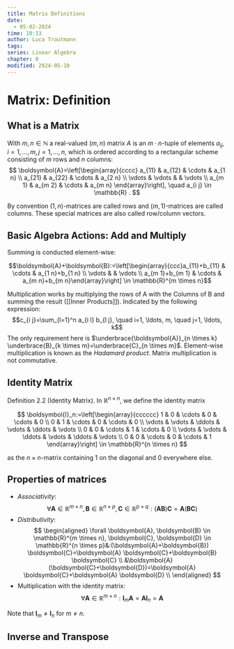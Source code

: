 ```yaml
---
title: Matrix Definitions
date:
  - 05-02-2024
time: 10:13
author: Luca Trautmann
tags: 
series: Linear Algebra
chapter: 0
modified: 2024-05-10
---
```

# Matrix: Definition

## What is a Matrix
With $m, n \in \mathbb{N}$ a real-valued $(m, n)$ matrix $A$ is an $m \cdot n$-tuple of elements $a_{i j}, i=1, \ldots, m, j=1, \ldots, n$, which is ordered according to a rectangular scheme consisting of $m$ rows and $n$ columns:
$$
\boldsymbol{A}=\left[\begin{array}{cccc}
a_{11} & a_{12} & \cdots & a_{1 n} \\
a_{21} & a_{22} & \cdots & a_{2 n} \\
\vdots & \vdots & & \vdots \\
a_{m 1} & a_{m 2} & \cdots & a_{m n}
\end{array}\right], \quad a_{i j} \in \mathbb{R} .
$$

By convention $(1, n)$-matrices are called rows and $(m, 1)$-matrices are called columns. These special matrices are also called row/column vectors.


## Basic Algebra Actions: Add and Multiply
Summing is conducted element-wise:

$$\boldsymbol{A}+\boldsymbol{B}:=\left[\begin{array}{ccc}a_{11}+b_{11} & \cdots & a_{1 n}+b_{1 n} \\ \vdots & & \vdots \\ a_{m 1}+b_{m 1} & \cdots & a_{m n}+b_{m n}\end{array}\right] \in \mathbb{R}^{m \times n}$$

Multiplication works by multiplying the rows of A with the Columns of B and summing the result ([[Inner Products]]). Indicated by the following expression: 
$$c_{i j}=\sum_{l=1}^n a_{i l} b_{l j}, \quad i=1, \ldots, m, \quad j=1, \ldots, k$$
The only requirement here is $\underbrace{\boldsymbol{A}}_{n \times k} \underbrace{B}_{k \times m}=\underbrace{C}_{n \times m}$. Element-wise multiplication is known as the _Hadamard product_. Matrix multiplication is not commutative. 



## Identity Matrix
Definition 2.2 (Identity Matrix). In $\mathbb{R}^{n \times n}$, we define the identity matrix

$$
\boldsymbol{I}_n:=\left[\begin{array}{cccccc}
1 & 0 & \cdots & 0 & \cdots & 0 \\
0 & 1 & \cdots & 0 & \cdots & 0 \\
\vdots & \vdots & \ddots & \vdots & \ddots & \vdots \\
0 & 0 & \cdots & 1 & \cdots & 0 \\
\vdots & \vdots & \ddots & \vdots & \ddots & \vdots \\
0 & 0 & \cdots & 0 & \cdots & 1
\end{array}\right] \in \mathbb{R}^{n \times n}
$$

as the $n \times n$-matrix containing 1 on the diagonal and 0 everywhere else.

## Properties of matrices

- _Associativity_:
$$
\forall \boldsymbol{A} \in \mathbb{R}^{m \times n}, \boldsymbol{B} \in \mathbb{R}^{n \times p}, \boldsymbol{C} \in \mathbb{R}^{p \times q}:(\boldsymbol{A B}) \boldsymbol{C}=\boldsymbol{A}(\boldsymbol{B} \boldsymbol{C})
$$
- _Distributivity_:
$$
\begin{aligned}
\forall \boldsymbol{A}, \boldsymbol{B} \in \mathbb{R}^{m \times n}, \boldsymbol{C}, \boldsymbol{D} \in \mathbb{R}^{n \times p}&:(\boldsymbol{A}+\boldsymbol{B}) \boldsymbol{C}=\boldsymbol{A} \boldsymbol{C}+\boldsymbol{B} \boldsymbol{C} \\
&\boldsymbol{A}(\boldsymbol{C}+\boldsymbol{D})=\boldsymbol{A} \boldsymbol{C}+\boldsymbol{A} \boldsymbol{D} \\
\end{aligned}
$$
- Multiplication with the identity matrix:
$$
\forall \boldsymbol{A} \in \mathbb{R}^{m \times n}: \boldsymbol{I}_m \boldsymbol{A}=\boldsymbol{A} \boldsymbol{I}_n=\boldsymbol{A}
$$

Note that $\boldsymbol{I}_m \neq \boldsymbol{I}_n$ for $m \neq n$.

## Inverse and Transpose








